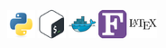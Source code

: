 <p align="center">
  <img src="https://github.com/devicons/devicon/raw/master/icons/python/python-original.svg" alt="Python" width="50"/>
  <img src="https://github.com/devicons/devicon/raw/master/icons/bash/bash-original.svg" alt="Shell" width="50"/>
  <img src="https://github.com/devicons/devicon/raw/master/icons/docker/docker-original.svg" alt="Docker" width="50"/>
  <img src="https://github.com/devicons/devicon/raw/master/icons/fortran/fortran-original.svg" alt="Fortran" width="50"/>
  <img src="https://github.com/devicons/devicon/raw/master/icons/latex/latex-original.svg" alt="LaTeX" width="50"/>
</p>
